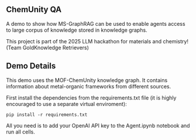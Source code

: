 ## ChemUnity QA

A demo to show how MS-GraphRAG can be used to enable agents access to large corpus of knowledge stored in knowledge graphs.

This project is part of the 2025 LLM hackathon for materials and chemistry! (Team GoldKnowledge Retrievers)

## Demo Details

This demo uses the MOF-ChemUnity knowledge graph. It contains information about metal-organic frameworks from different sources.

First install the dependencies from the requirements.txt file (it is highly encouraged to use a separate virtual enviroment):

```pip install -r requirements.txt```

All you need is to add your OpenAI API key to the Agent.ipynb notebook and run all cells.
